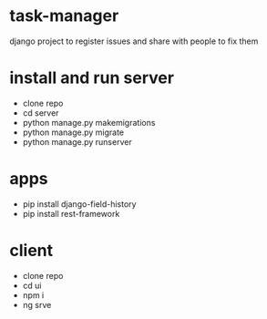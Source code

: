 # task-manager
django project to register issues and share with people to fix them

# install and run server
- clone repo
- cd server
- python manage.py makemigrations
- python manage.py migrate
- python manage.py runserver

# apps
- pip install django-field-history
- pip install rest-framework


# client
- clone repo
- cd ui
- npm i 
- ng srve
